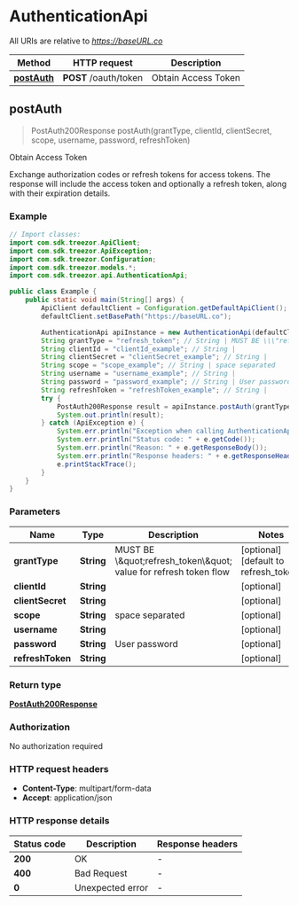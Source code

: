 # AuthenticationApi

All URIs are relative to *https://baseURL.co*

| Method | HTTP request | Description |
|------------- | ------------- | -------------|
| [**postAuth**](AuthenticationApi.md#postAuth) | **POST** /oauth/token | Obtain Access Token |



## postAuth

> PostAuth200Response postAuth(grantType, clientId, clientSecret, scope, username, password, refreshToken)

Obtain Access Token

Exchange authorization codes or refresh tokens for access tokens. The response will include the access token and optionally a refresh token, along with their expiration details. 

### Example

```java
// Import classes:
import com.sdk.treezor.ApiClient;
import com.sdk.treezor.ApiException;
import com.sdk.treezor.Configuration;
import com.sdk.treezor.models.*;
import com.sdk.treezor.api.AuthenticationApi;

public class Example {
    public static void main(String[] args) {
        ApiClient defaultClient = Configuration.getDefaultApiClient();
        defaultClient.setBasePath("https://baseURL.co");

        AuthenticationApi apiInstance = new AuthenticationApi(defaultClient);
        String grantType = "refresh_token"; // String | MUST BE \\\"refresh_token\\\" value for refresh token flow
        String clientId = "clientId_example"; // String | 
        String clientSecret = "clientSecret_example"; // String | 
        String scope = "scope_example"; // String | space separated
        String username = "username_example"; // String | 
        String password = "password_example"; // String | User password
        String refreshToken = "refreshToken_example"; // String | 
        try {
            PostAuth200Response result = apiInstance.postAuth(grantType, clientId, clientSecret, scope, username, password, refreshToken);
            System.out.println(result);
        } catch (ApiException e) {
            System.err.println("Exception when calling AuthenticationApi#postAuth");
            System.err.println("Status code: " + e.getCode());
            System.err.println("Reason: " + e.getResponseBody());
            System.err.println("Response headers: " + e.getResponseHeaders());
            e.printStackTrace();
        }
    }
}
```

### Parameters


| Name | Type | Description  | Notes |
|------------- | ------------- | ------------- | -------------|
| **grantType** | **String**| MUST BE \\\&quot;refresh_token\\\&quot; value for refresh token flow | [optional] [default to refresh_token] |
| **clientId** | **String**|  | [optional] |
| **clientSecret** | **String**|  | [optional] |
| **scope** | **String**| space separated | [optional] |
| **username** | **String**|  | [optional] |
| **password** | **String**| User password | [optional] |
| **refreshToken** | **String**|  | [optional] |

### Return type

[**PostAuth200Response**](PostAuth200Response.md)

### Authorization

No authorization required

### HTTP request headers

- **Content-Type**: multipart/form-data
- **Accept**: application/json


### HTTP response details
| Status code | Description | Response headers |
|-------------|-------------|------------------|
| **200** | OK |  -  |
| **400** | Bad Request |  -  |
| **0** | Unexpected error |  -  |

